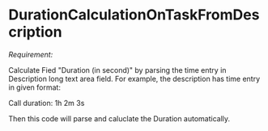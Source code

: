 # DurationCalculationOnTaskFromDescription

*Requirement:*

Calculate Fied "Duration (in second)" by parsing the time entry in Description long text area field. For example, the description has time entry in given format:


Call duration: 1h 2m 3s

Then this code will parse and caluclate the Duration automatically.
